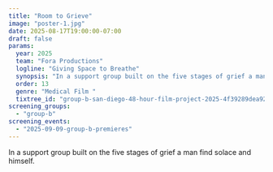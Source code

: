 ```yaml
---
title: "Room to Grieve"
image: "poster-1.jpg"
date: 2025-08-17T19:00:00-07:00
draft: false
params:
  year: 2025
  team: "Fora Productions"
  logline: "Giving Space to Breathe"
  synopsis: "In a support group built on the five stages of grief a man find solace and himself. "
  order: 13
  genre: "Medical Film "
  tixtree_id: "group-b-san-diego-48-hour-film-project-2025-4f39289dea92"
screening_groups:
  - "group-b"
screening_events:
  - "2025-09-09-group-b-premieres"
---
```


In a support group built on the five stages of grief a man find solace and himself. 
